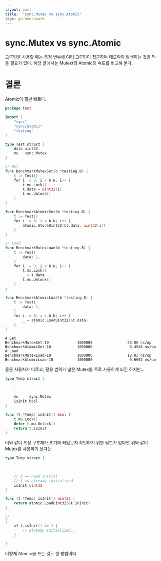 ```yaml
---
layout: post
title:  "sync.Mutex vs sync.Atomic"
tags: go-benchmark
---
```


# sync.Mutex vs sync.Atomic
고루틴을 사용할 때는 특정 변수에 여러 고루틴이 접근하며 데드락이 발생하는 것을 막을 필요가 있다.
해당 글에서는 Mutext와 Atomic의 속도를 비교해 본다.

# 결론
Atomic이 훨씬 빠르다.

```go
package test

import (
	"sync"
	"sync/atomic"
	"testing"
)

type Test struct {
	data uint32
	mu   sync.Mutex
}

// Set
func BenchmarkMutexSet(b *testing.B) {
	t := Test{}
	for i := 0; i < b.N; i++ {
		t.mu.Lock()
		t.data = uint32(i)
		t.mu.Unlock()
	}
}

func BenchmarkAtomicSet(b *testing.B) {
	t := Test{}
	for i := 0; i < b.N; i++ {
		atomic.StoreUint32(&t.data, uint32(i))
	}
}

// Load
func BenchmarkMutexLoad(b *testing.B) {
	t := Test{
		data: 1,
	}
	for i := 0; i < b.N; i++ {
		t.mu.Lock()
		_ = t.data
		t.mu.Unlock()
	}
}

func BenchmarkAtomicLoad(b *testing.B) {
	t := Test{
		data: 1,
	}
	for i := 0; i < b.N; i++ {
		_ = atomic.LoadUint32(&t.data)
	}
}

```

```
# Set
BenchmarkMutexSet-10             1000000                26.86 ns/op
BenchmarkAtomicSet-10            1000000                 0.4546 ns/op
# Load
BenchmarkMutexLoad-10            1000000                18.83 ns/op
BenchmarkAtomicLoad-10           1000000                 0.6662 ns/op
```

물론 사용처가 다르고, 활용 범위가 넓은 Mutex를 주로 사용하게 되긴 하지만... 

```go
type Temp struct {
    .
    .
    .
    mu     sync.Mutex
    isInit bool
}

func (t *Temp) isInit() bool {
    t.mu.Lock()
    defer t.mu.Unlock()
    return t.isInit
}
```
이와 같이 특정 구조체가 초기화 되었는지 확인하기 위한 필드가 있다면 위와 같이 Mutex를 사용하기 보다는,

```go
type Temp struct {
    .
    .
    .
    // 0 == need initial
    // 1 == already initialized
    isInit uint32
}

func (t *Temp) isInit() uint32 {
    return atomic.LoadUint32(&t.inInit)
}

//
{
    if t.isInit() == 1 {
        // already initialized...
    }

}
```
이렇게 Atomic을 쓰는 것도 한 방법이다.